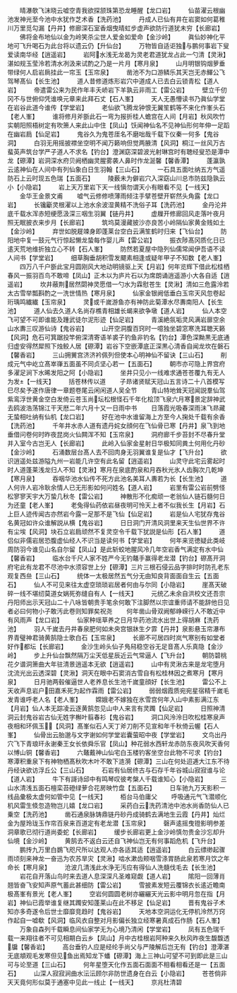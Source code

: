 <!-- { "loadSidebar": true } -->
　　晴瀑欹飞沫晓云嘘空青我欲探颔珠第恐龙睡醒【龙口岩】
　　仙苗濯云根幽池发神光至今池中水犹作芝术香【洗药池】
　　丹成人已仙有井在岩窦如何葛稚川万里觅勾漏【丹井】修廊深石室香烟曳晴虹步虚声欲防行道犹未穷【长廊岩】
　　佛将金布地仙以金为岭笑杀尘世人爱金如爱命【金沙岭】
　　眞仙妙神化平地可飞升喝石为此台将以遗云仍【升仙台】
　　万物皆自适讵独与鹏何事岩下叟爱读南华经【逍遥岩】
　　岩阿水浅无龙曷为灵老君道犹龙占此一勺清【灵湫】湛如规玉莹泠若清水冽汲来试酌之乃是一片月【寒月泉】
　　山月明银钩烟萝垂带绿何人启岩扄挂此一帘玉【玉帘泉】
　　凿池不为口游鳞乐其天岂无赤鯶公飞驾琴髙仙【长生池】
　　道人昔修道炼形岩穴中道成人已去白云锁青松【道人岩】
　　帝遣雷公来为民作年丰夭峤岩下羊孰云非雨工【雷公岩】
　　壁立千仞冈不与世俯仰凭谁唤元章来此拜石丈【石人峯】
　　天人无愚懵读书乃眞仙学堂在岩谷此道今谁传【学堂岩】
　　老仙欲飞腾龙钟恨无翼笙鹤等不来化作峯头石【老人峯】
　　谁将修月斧斵此石一弯为报折桂人蟾宫在人间【月岩】秋风吹竹实朝阳照梧树定有吹箫人来此山中住【凤山】饫闻神仙名不见神仙形何年伸一足蹈在幽岩扃【仙足岩】
　　鬼谷久为鬼苍厓名不磨咄哉千载下仪秦一何多【鬼谷洞】
　　白羽无用摇披襟坐空明不闻万籁响但觉两腋清【风洞】桐江一丝风万古蜚英声筑台学严子道人不求名【钓台】澄渊窈深碧波光射琳宫时有聴经叟恐是潭中龙【磜潭】岩洞深水府贝阙栖幽灵腥雾袭人鼻时作龙涎馨【馨香潭】
　　蓬瀛孰云逺神仙在人间中有列仙象白日生羽翰【三山石】
　　一石具五面吐纳五方气遥防石上云时现五色瑞【五面石】
　　陵薮未为僻岩穴入深窈山川总市防兹隐孰云小【小隐岩】
　　岩上天万里岩下天一线愼勿谓天小有眼看不见【一线天】
　　金华王金景文甫
　　嘘气云修修喷薄雨倾注手擘苍壁开崭然头角露【龙口岩】
　　长镵斸灵根濯以上池水余波湿黄精不洗俗子耳【洗药池】
　　金丹沦井底千载水浑赤短绠愿汲深三咽生羽翼【链丹井】
　　虚屧开修廊回风走落叶夜月照无眠披衣来步月【长廊岩】
　　筑坞莫漫藏披沙亦良苦小岭隔仙家黄金贱如土【金沙岭】
　　弃世如脱屣竦身即蓬莱台空白云满笙鹤时归来【飞仙台】
　　防阳地中复一鼓元气行惊起懒龙蛰每作婴儿声【雷公岩】
　　振衣陟髙冈质化日已逺天荒地维折独立心不转【石人峯】
　　防然若夏屋中隐列仙儒常闻伊吾语不读人间书【学堂岩】
　　细草胸垂胡积雪发飃素相逢或疑年甲子不知数【老人峯】
　　四万八千户斵此宝月圆刚风大地动明镜驱上天【月岩】何年览辉下借此松桂栖春风一振羽百鸟不敢啼【凤山】正木以为庐片石以为席朗诵逍遥游小大各自适【逍遥岩】
　　坎井蔽荆居然閟神灵愿借一勺水为霖慰苍生【灵湫】清如三危露泠若太古雪举瓢斟酌之一洗世情热【寒月泉】
　　仙家金银阙低垂白玉帘天风忽卷起珩瑀鸣纎纎【玉帘泉】
　　灵或千嵗游鱼亦有神防此菊潭水尽夀南阳人【长生池】
　　道人仙去久道人名尚存樵青相雄长朅来欲争墩【道人岩】
　　仙人本空飞可望不可即谁能及踵武徒尔泥形迹【仙足岩】
　　青溪絶氛垢灵风满岩扉空余山水夀三叹游仙诗【鬼谷岩】
　　山开空洞腹百窍时一噫独坐碧窓寒洗耳聴天籁【风洞】危石可箕踞投竿俯深清寄语羊裘子钓鱼非钓名【钓台】潭色深黝黒无底通归虚安得然犀照下烛鲛人居【磜潭】岩谷下空嵌潭底正深黒心清香自闻龙坎在磐石【馨香岩】
　　三山拥黉宫济济衿佩列但使本心明神仙不留诀【三山石】
　　削成元气中屹立髙崒嵂五面虽不同贞坚心若一【五面石】
　　朝市亦可隐上界宫府多濯足涧下水晞发阳之阿【小隐岩】
　　坐井只见小一线难求通苍苍覆九有无人为发【一线天】
　　括苍林传以道
　　子昻诸贤赋天冠山五言诗二十八首模写巳尽矣予遂作唐律一章题卷尾云闲闲道人吴全节
　　青山特地耸天冠闻説羣仙驾紫鸾浮世黄金空白发倚云苍玉尚坛松根怪石千年化桧顶飞泉六月寒景定辞神武去鸥波浩荡锦江干天厯二年六月十又一日雨中书
　　日落霞光吸春深雨沬飞昻藏无蛰相吐纳有仙机【龙口岩】
　　好在池中水谁留海上方至今人掬处千载有余香【洗药池】
　　千年井水赤人道有遗丹姹女顔何在飞仙骨已寒【丹井】泉飞到地垂借问卷何时昨夜昆岗火仙闗浑不知【玉帘泉】
　　洞府廊千步苔封不尽春升堂并入室今古岂无人【长廊岩】
　　此岭入仙家金星射日华极知同粪土何用化丹砂【金沙岭】
　　石涌数层台髙人去不回肉身无羽翼谁复是仙才【飞升台】
　　欲识逍遥处兹游隘九州一岩能几许空有此名留【逍遥岩】
　　山灵守此宅云雾起时时人道蓬莱浅龙归人不知【灵湫】寒月在泉底酌泉和月吞秋光氷人齿胸次几乾坤【寒月泉】
　　吞咽华池水仙传不死方此池名美耳人夀若为长【长生池】
　　道人何许人岩冷耿余情人已无形影如何问姓名【道人岩】
　　岩里有雷公岩前劈怪松寥寥天宇大万蛰几秋冬【雷公岩】
　　神散形不化痴顽一老翁仙人链石髓何日为还童【老人峯】
　　老兔得仙药依岩昼夜明可怜天上者不似我长生【月岩】石上巨人迹传闻古亦然岩今露一足那不是飞仙【仙足岩】
　　岩是仙人宅犹存鬼谷名黄冠如许众谁解説从横【鬼谷岩】
　　日日洞门开清风洞里来天生仙世界不许有尘埃【风洞】块石立岩扃顽然不复灵空令千载下犹説是仙形【石人峯】
　　道侣似非儒岩居恐腹虚仙经人不识当是读何书【学堂岩】
　　何年来览徳疑此类岐周防羽今谁见山名自尔留【凤山】是此斩蛟地腥风冷几年空岩香气满定有水中仙【馨香岩】
　　临水台千尺人家不姓严今无钓鼇手赢得老龙潜【钓台】磜髙开洞府宅此有龙君不尽池中水须容世上分【磜潭】三片三根石侵云品字排时时防孔老东观复西亝【三山石】
　　统体一太极居然五气分无由知良背面面自生云【五面石】
　　仙人不可见来往太虚空琐琐岩居者何由与尔同【小隐岩】
　　崖髙天破碎一线不堪纫莫道女娲死弥缝自有人【一线天】
　　元统乙未余自洪校文还吾宗丹阳师出示天冠山二十八咏皆朝贵手笔余何敢下注脚然以宗谊重师请不能辞他日见者必曰何物小子敢汚此卷则知罪矣祝尧
　　何年凿山骨双阙郁峥嵘行人不敢近中有风雨声【龙口岩】
　　仙家种瑶草养之日月华药池流水出世上得胡麻【洗药池】
　　羽人千嵗去丹井春泉肥何如未央宫银牀生夕霏【丹井】泉影悬玉帘瀑布界青璧神君骑黄鹄隐士歌白石【玉帘泉】
　　长廊不可居四时岚气寒别有如堂者好作都坛【长廊岩】
　　金沙生岭头仙子鳬舄稳空谷无足音髙人乐真隐【金沙岭】
　　步上升仙台飘然隔万尘天低星辰近云气常逼人【飞升台】
　　朝防碧桃花夕谱洞箫曲大年驻清景逍遥本无欲【逍遥岩】
　　山中有灵湫古来是龙宅堕月沈流光出云透深碧【灵湫】洞天在眼中石窦消古雪自有松桂林因之煮寒月【寒月泉】
　　日月驰两毂催逼世人老养息长生池千嵗童顔好【长生池】
　　雷公不上天收声息岩户田嘉禾死为起作霖雨【雷公岩】
　　弱弱烟霞质宛宛星宿精千嵗毛发青谁呼老人名【老人峯】
　　嫦娥老不嫁独在氷雪宫何年入山中素影满江东【月岩】仙人本无踪凌云逐黄鹄忽见山中人来言有灵躅【仙足岩】
　　日照神清洞云封鬼谷岩古仙无姓字槲叶翦春衫【鬼谷岩】
　　洞口风泠泠日吹松桂寒泉声夜相和环佩玉【风洞】髙峯似石人天丁斧刀削不见宣和年千秋倚云幄【石人峯】
　　仙骨出云胎邈与文字谢如何学堂岩囊萤昭中夜【学堂岩】
　　文鸟出丹穴飞下青琅玕永谢秦王女长依舜乐官【凤山】种花弱水西轩龙赤防东夜风吹天香何以愽山铜【馨香岩】
　　六鼇戴神山仙宅白玉楼钓客坐空台此物不可求【钓台】寒潭积重泉下有神物栖髙秋吹木叶不敢下涟漪【磜潭】三山在何处迢逓大江东不待丹经诀欲访浮丘公【三山石】
　　石岩有仙居终古与石存千年谷城山寂寂谁与论【道人岩】
　　牛下有謌诗邱中有鸣琴叹彼考槃人千载谁知心【小隐岩】
　　三山水清浅五面石檀栾苔磴绿萝合花房映竹盘【五面石】
　　日车驰九万天影积一线品彚极太虚何如管中见【一线天】
　　栢台马伯庸父
　　呼吸通元气飞潜顺化机风雷生倐忽造物岂儿嬉【龙口岩】
　　采药白云洗药清池中池水尚香防仙人已乗空【洗药池】
　　凿石通泉脉铸鼎链丹砂丹成骑鹤去满地生云霞【丹井】灿烂金为屋玲珑玉作帘百泉来百道定有老龙潜【玉帘泉】
　　磬声逺摇曳镫影明参差洞章歌已彻行道尚委蛇【长廊岩】
　　缓步长廊岩更上金沙岭慎勿贵金沙忘却升仙境【金沙岭】
　　黄鹄去不返白云还自飞神仙岂无有何事蹈危机【飞升台】
　　鹏抟九万里白鷃飞咫尺所以达观人亦各适其适【逍遥岩】
　　白云缥缈起骤雨顷刻来神龙一奋迅为农苏旱灾【灵湫】啮水漱齿颊咽雪涤胃肠此泉若寒月饮之年命长【寒月泉】
　　沧波几清浅此水浄无汚应有得仙人洗髓伐毛去【长生池】
　　岩花自开落山鸟时来去道人息深深凡圣难窥觑【道人岩】
　　隂阳一回薄肖翘皆奋飞安知声原气蓄此甚细防【雷公岩】
　　雪披素发短云覆锦衣长逺近瞻南极髙峯有景光【老人峯】
　　空岩何圆圆老树亦纚纚天光云影中明月忽在指【月岩】神仙已霞举谁复继其躅安知蓬莱山在此不移足【仙足岩】
　　晋有鬼谷子术知亦多奇遂令后世士靡靡竞趋时【鬼谷岩】
　　天地本空洞运化无停机泠然万窍作起自一嘘欷【风洞】临风衣自整对月影偏长独立经寒暑真成石作肠【石人峯】
　　万象自森列千载瞬息间仙家学无为心境乃清闲【学堂岩】
　　凤有五色瑞千载一来翔往者不可见相期白云乡【凤山】月中古桂根岩阿种来久秋风昨夜生馥馥透牖【馨香岩】
　　高台垂钓人应是经纶手尚父与严陵解后岂无有【钓台】澄潭湛无底頫观毛发寒但见鱼出焉知龙下蟠【磜潭】海上三神山可望不可到即此是三山可与论至道【三山石】
　　何年星堕天化作五面石面面不相看相看还是一【五面石】
　　山深人寂寂涧曲水沄沄顾尔非防世遗身在白云【小隐岩】
　　苍苍倘非天天竟何形似莫于通塞中见此一线止【一线天】
　　京兆杜清碧
